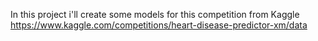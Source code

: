 In this project i'll create some models for this competition from Kaggle
https://www.kaggle.com/competitions/heart-disease-predictor-xm/data
